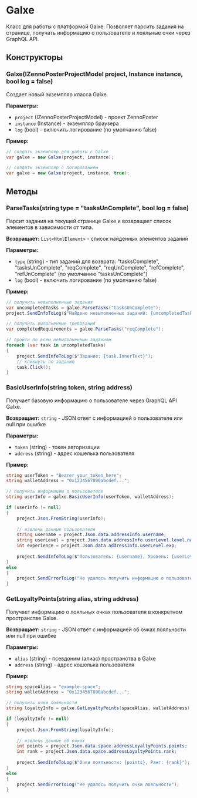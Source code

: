 # Galxe

Класс для работы с платформой Galxe. Позволяет парсить задания на странице, получать информацию о пользователе и лояльные очки через GraphQL API.

## Конструкторы

### Galxe(IZennoPosterProjectModel project, Instance instance, bool log = false)

Создает новый экземпляр класса Galxe.

**Параметры:**
- `project` (IZennoPosterProjectModel) - проект ZennoPoster
- `instance` (Instance) - экземпляр браузера
- `log` (bool) - включить логирование (по умолчанию false)

**Пример:**
```csharp
// создать экземпляр для работы с Galxe
var galxe = new Galxe(project, instance);

// создать экземпляр с логированием
var galxe = new Galxe(project, instance, true);
```

## Методы

### ParseTasks(string type = "tasksUnComplete", bool log = false)

Парсит задания на текущей странице Galxe и возвращает список элементов в зависимости от типа.

**Возвращает:** `List<HtmlElement>` - список найденных элементов заданий

**Параметры:**
- `type` (string) - тип заданий для возврата: "tasksComplete", "tasksUnComplete", "reqComplete", "reqUnComplete", "refComplete", "refUnComplete" (по умолчанию "tasksUnComplete")
- `log` (bool) - включить логирование (по умолчанию false)

**Пример:**
```csharp
// получить невыполненные задания
var uncompletedTasks = galxe.ParseTasks("tasksUnComplete");
project.SendInfoToLog($"Найдено невыполненных заданий: {uncompletedTasks.Count}");

// получить выполненные требования
var completedRequirements = galxe.ParseTasks("reqComplete");

// пройти по всем невыполненным заданиям
foreach (var task in uncompletedTasks)
{
    project.SendInfoToLog($"Задание: {task.InnerText}");
    // кликнуть по заданию
    task.Click();
}
```

### BasicUserInfo(string token, string address)

Получает базовую информацию о пользователе через GraphQL API Galxe.

**Возвращает:** `string` - JSON ответ с информацией о пользователе или null при ошибке

**Параметры:**
- `token` (string) - токен авторизации
- `address` (string) - адрес кошелька пользователя

**Пример:**
```csharp
string userToken = "Bearer your_token_here";
string walletAddress = "0x1234567890abcdef...";

// получить информацию о пользователе
string userInfo = galxe.BasicUserInfo(userToken, walletAddress);

if (userInfo != null)
{
    project.Json.FromString(userInfo);
    
    // извлечь данные пользователя
    string username = project.Json.data.addressInfo.username;
    string userLevel = project.Json.data.addressInfo.userLevel.level.name;
    int experience = project.Json.data.addressInfo.userLevel.exp;
    
    project.SendInfoToLog($"Пользователь: {username}, Уровень: {userLevel}, Опыт: {experience}");
}
else
{
    project.SendErrorToLog("Не удалось получить информацию о пользователе");
}
```

### GetLoyaltyPoints(string alias, string address)

Получает информацию о лояльных очках пользователя в конкретном пространстве Galxe.

**Возвращает:** `string` - JSON ответ с информацией об очках лояльности или null при ошибке

**Параметры:**
- `alias` (string) - псевдоним (алиас) пространства в Galxe
- `address` (string) - адрес кошелька пользователя

**Пример:**
```csharp
string spaceAlias = "example-space";
string walletAddress = "0x1234567890abcdef...";

// получить очки лояльности
string loyaltyInfo = galxe.GetLoyaltyPoints(spaceAlias, walletAddress);

if (loyaltyInfo != null)
{
    project.Json.FromString(loyaltyInfo);
    
    // извлечь данные об очках
    int points = project.Json.data.space.addressLoyaltyPoints.points;
    int rank = project.Json.data.space.addressLoyaltyPoints.rank;
    
    project.SendInfoToLog($"Очки лояльности: {points}, Ранг: {rank}");
}
else
{
    project.SendErrorToLog("Не удалось получить очки лояльности");
}
```